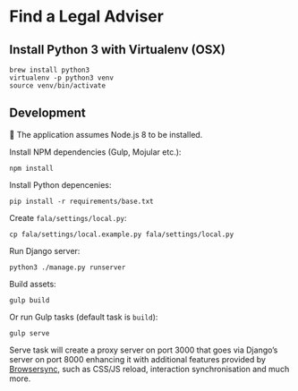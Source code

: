 # Find a Legal Adviser

## Install Python 3 with Virtualenv (OSX)

```
brew install python3
virtualenv -p python3 venv
source venv/bin/activate
```

## Development

:memo: The application assumes Node.js 8 to be installed.

Install NPM dependencies (Gulp, Mojular etc.):

```
npm install
```

Install Python depencenies:

```
pip install -r requirements/base.txt
```

Create `fala/settings/local.py`:
```
cp fala/settings/local.example.py fala/settings/local.py
```

Run Django server:

```
python3 ./manage.py runserver
```

Build assets:
```
gulp build
```

Or run Gulp tasks (default task is `build`):

```
gulp serve
```

Serve task will create a proxy server on port 3000 that goes via Django’s server on port 8000 enhancing it with
additional features provided by [Browsersync](http://www.browsersync.io/), such as CSS/JS reload, interaction
synchronisation and much more.
